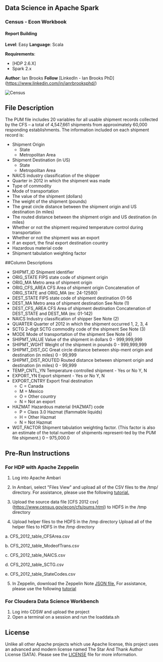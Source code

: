 ## Data Science in Apache Spark
### Census - Econ Workbook
#### Report Building

**Level**: Easy
**Language**: Scala

**Requirements**: 
- [HDP 2.6.X]
- Spark 2.x

**Author**: Ian Brooks
**Follow** [LinkedIn - Ian Brooks PhD] (https://www.linkedin.com/in/ianrbrooksphd/)

![Census](https://yt3.ggpht.com/a-/AN66SAwtUzDFUsvm7MJszIS3ccgglaFGrw1_Ye16ew=s900-mo-c-c0xffffffff-rj-k-no "Census")


## File Description

The PUM file includes 20 variables for all usable shipment records collected by the CFS – a total of 4,547,661 shipments from approximately 60,000 responding establishments.  The information included on each shipment record is:
*	Shipment Origin
    *	State 
    *	Metropolitan Area
*	Shipment Destination (in US)
    *	State
    *	Metropolitan Area
*	NAICS industry classification of the shipper
*	Quarter in 2012 in which the shipment was made
*	Type of commodity 
*	Mode of transportation
*	The value of the shipment (dollars)
*	The weight of the shipment (pounds)
*	The great circle distance between the shipment origin and US destination (in miles)
*	The routed distance between the shipment origin and US destination (in miles) 
*	Whether or not the shipment required temperature control during transportation
*	Whether or not the shipment was an export
*	If an export, the final export destination country
*	Hazardous material code
*	Shipment tabulation weighting factor 

##Column Descriptions 

* SHIPMT_ID   Shipment identifier	
* ORIG_STATE	FIPS state code of shipment origin	
* ORIG_MA	Metro area of shipment origin	
* ORIG_CFS_AREA	CFS Area of shipment origin	Concatenation of ORIG_STATE and ORIG_MA (ex: 24-12580)
* DEST_STATE	FIPS state code of shipment destination	01-56
* DEST_MA	Metro area of shipment destination	See Note (1)
* DEST_CFS_AREA	CFS Area of shipment destination	Concatenation of DEST_STATE and DEST_MA (ex: 01-142)
* NAICS	Industry classification of shipper	See Note (2)
* QUARTER	Quarter of 2012 in which the shipment occurred	1, 2, 3, 4
* SCTG	2-digit SCTG commodity code of the shipment	See Note (3)
* MODE	Mode of transportation of the shipment	See Note (4)
* SHIPMT_VALUE	Value of the shipment in dollars	0 - 999,999,999
* SHIPMT_WGHT	Weight of the shipment in pounds	0 - 999,999,999
* SHIPMT_DIST_GC	Great circle distance between ship-ment origin and destination (in miles)	0 - 99,999
* SHIPMT_DIST_ROUTED	Routed distance between shipment origin and destination (in miles)	0 - 99,999
* TEMP_CNTL_YN	Temperature controlled shipment - Yes or No	Y, N
* EXPORT_YN	Export shipment - Yes or No	Y, N
* EXPORT_CNTRY	Export final destination	
	* C = Canada
	* M = Mexico
	* O = Other country
	* N = Not an export
* HAZMAT	Hazardous material (HAZMAT) code	
	* P = Class 3.0 Hazmat (flammable liquids)
	* H = Other Hazmat
	* N = Not Hazmat
* WGT_FACTOR	Shipment tabulation weighting factor.  (This factor is also an estimate of the total number of shipments represent-ted by the PUM file shipment.)	0 – 975,000.0

## Pre-Run Instructions

### For HDP with Apache Zeppelin
1. Log into Apache Ambari 

2. In Ambari, select "Files View" and upload all of the CSV files to the /tmp/ directory.  For assistance, please use the following [tutorial.](https://fr.hortonworks.com/tutorial/loading-and-querying-data-with-hadoop/)

3. Upload the source data file  [CFS 2012 csv] (https://www.census.gov/econ/cfs/pums.html) to HDFS in the /tmp directory 

4. Upload helper files to the HDFS in the /tmp directory 
Upload all of the helper files to HDFS in the /tmp directory 

a. CFS_2012_table_CFSArea.csv

b. CFS_2012_table_ModeofTrans.csv

c. CFS_2012_table_NAICS.csv

d. CFS_2012_table_SCTG.csv

e. CFS_2012_table_StateCodes.csv


5. In Zeppelin, download the Zeppelin Note [JSON file.](https://github.com/BrooksIan/CensusEcon) For assistance, please use the following [tutorial](https://hortonworks.com/tutorial/getting-started-with-apache-zeppelin/)

### For Cloudera Data Science Workbench
1. Log into CDSW and upload the project
2. Open a terminal on a session and run the loaddata.sh

## License
Unlike all other Apache projects which use Apache license, this project uses an advanced and modern license named The Star And Thank Author License (SATA). Please see the [LICENSE](LICENSE) file for more information.